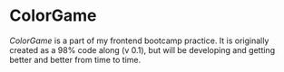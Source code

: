 # ColorGame
*ColorGame* is a part of my frontend bootcamp practice. It is originally created as a 98% code along (v 0.1), but will be developing and getting better and better from time to time.
